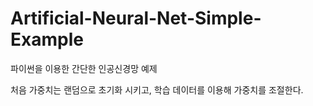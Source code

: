 # Artificial-Neural-Net-Simple-Example
파이썬을 이용한 간단한 인공신경망 예제
    
처음 가중치는 랜덤으로 초기화 시키고, 학습 데이터를 이용해 가중치를 조절한다.
    
